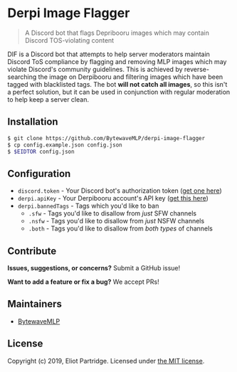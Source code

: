 # Derpi Image Flagger

> A Discord bot that flags Depribooru images which may contain Discord TOS-violating content

DIF is a Discord bot that attempts to help server moderators maintain Discord ToS compliance by flagging and removing MLP images which may violate Discord's community guidelines. This is achieved by reverse-searching the image on Derpibooru and filtering images which have been tagged with blacklisted tags. The bot **will not catch all images**, so this isn't a perfect solution, but it can be used in conjunction with regular moderation to help keep a server clean.

## Installation

```bash
$ git clone https://github.com/BytewaveMLP/derpi-image-flagger
$ cp config.example.json config.json
$ $EIDTOR config.json
```

## Configuration

- `discord.token` - Your Discord bot's authorization token ([get one here](https://discordapp.com/developers/applications/))
- `derpi.apiKey` - Your Derpibooru account's API key ([get this here](https://derpibooru.org/users/edit))
- `derpi.bannedTags` - Tags which you'd like to ban
	- `.sfw` - Tags you'd like to disallow from *just* SFW channels
	- `.nsfw` - Tags you'd like to disallow from *just* NSFW channels
	- `.both` - Tags you'd like to disallow from *both types* of channels

## Contribute

**Issues, suggestions, or concerns?** Submit a GitHub issue!

**Want to add a feature or fix a bug?** We accept PRs!

## Maintainers

- [BytewaveMLP](https://github.com/BytewaveMLP)

## License

Copyright (c) 2019, Eliot Partridge. Licensed under [the MIT license](/LICENSE).
